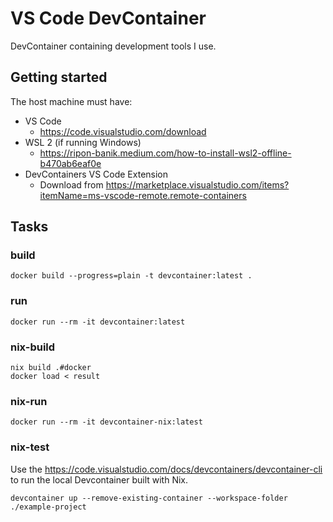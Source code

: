 # VS Code DevContainer

DevContainer containing development tools I use.

## Getting started

The host machine must have:

* VS Code
  * https://code.visualstudio.com/download
* WSL 2 (if running Windows)
  * https://ripon-banik.medium.com/how-to-install-wsl2-offline-b470ab6eaf0e
* DevContainers VS Code Extension
  * Download from https://marketplace.visualstudio.com/items?itemName=ms-vscode-remote.remote-containers


## Tasks

### build

```
docker build --progress=plain -t devcontainer:latest .
```

### run

```
docker run --rm -it devcontainer:latest
```

### nix-build

```
nix build .#docker
docker load < result
```

### nix-run

```
docker run --rm -it devcontainer-nix:latest
```

### nix-test

Use the https://code.visualstudio.com/docs/devcontainers/devcontainer-cli to run the local Devcontainer built with Nix.

```
devcontainer up --remove-existing-container --workspace-folder ./example-project
```
